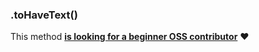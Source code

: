 ### .toHaveText()

This method [**is looking for a beginner OSS contributor**](https://github.com/franciscop/react-test/blob/master/Contributing.md) ❤️
